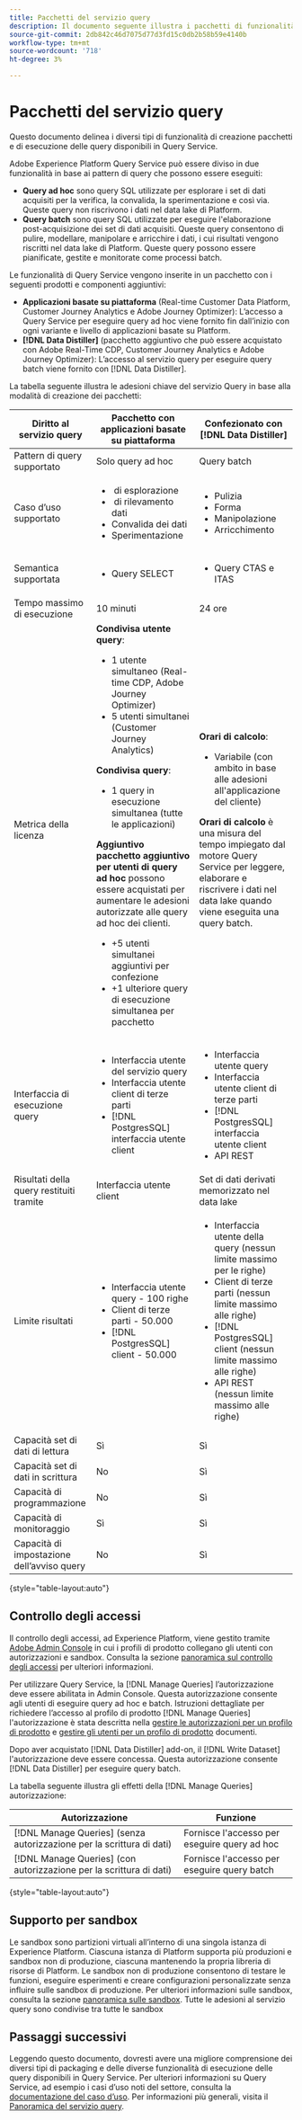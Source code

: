 ```yaml
---
title: Pacchetti del servizio query
description: Il documento seguente illustra i pacchetti di funzionalità e prodotti disponibili per Query Service ed evidenzia le differenze tra query ad hoc e batch.
source-git-commit: 2db842c46d7075d77d3fd15c0db2b58b59e4140b
workflow-type: tm+mt
source-wordcount: '718'
ht-degree: 3%

---
```


# Pacchetti del servizio query

Questo documento delinea i diversi tipi di funzionalità di creazione pacchetti e di esecuzione delle query disponibili in Query Service.

Adobe Experience Platform Query Service può essere diviso in due funzionalità in base ai pattern di query che possono essere eseguiti:

- **Query ad hoc** sono query SQL utilizzate per esplorare i set di dati acquisiti per la verifica, la convalida, la sperimentazione e così via. Queste query non riscrivono i dati nel data lake di Platform.
- **Query batch** sono query SQL utilizzate per eseguire l&#39;elaborazione post-acquisizione dei set di dati acquisiti. Queste query consentono di pulire, modellare, manipolare e arricchire i dati, i cui risultati vengono riscritti nel data lake di Platform. Queste query possono essere pianificate, gestite e monitorate come processi batch.

Le funzionalità di Query Service vengono inserite in un pacchetto con i seguenti prodotti e componenti aggiuntivi:

- **Applicazioni basate su piattaforma** (Real-time Customer Data Platform, Customer Journey Analytics e Adobe Journey Optimizer): L’accesso a Query Service per eseguire query ad hoc viene fornito fin dall’inizio con ogni variante e livello di applicazioni basate su Platform.
- **[!DNL Data Distiller]** (pacchetto aggiuntivo che può essere acquistato con Adobe Real-Time CDP, Customer Journey Analytics e Adobe Journey Optimizer): L’accesso al servizio query per eseguire query batch viene fornito con [!DNL Data Distiller].

La tabella seguente illustra le adesioni chiave del servizio Query in base alla modalità di creazione dei pacchetti:

| Diritto al servizio query | Pacchetto con applicazioni basate su piattaforma | Confezionato con [!DNL Data Distiller] |
|---|---|---|
| Pattern di query supportato | Solo query ad hoc | Query batch |
| Caso d’uso supportato | <ul><li>&#x200B; di esplorazione</li><li>&#x200B; di rilevamento dati</li><li>Convalida dei dati</li><li>Sperimentazione</li></ul> | <ul><li>Pulizia</li><li>Forma</li><li>Manipolazione</li><li>Arricchimento</li></ul> |
| Semantica supportata | <ul><li>Query SELECT</li></ul> | <ul><li>Query CTAS e ITAS</li></ul> |
| Tempo massimo di esecuzione | 10 minuti | 24 ore |
| Metrica della licenza | **Condivisa utente query**: <ul><li>1 utente simultaneo (Real-time CDP, Adobe Journey Optimizer) &#x200B;</li><li>5 utenti simultanei (Customer Journey Analytics) &#x200B;</li></ul> **Condivisa query**: <ul><li>1 query in esecuzione simultanea (tutte le applicazioni) &#x200B;</li></ul> **Aggiuntivo pacchetto aggiuntivo per utenti di query ad hoc** possono essere acquistati per aumentare le adesioni autorizzate alle query ad hoc dei clienti. <ul><li>+5 utenti simultanei aggiuntivi per confezione</li><li>+1 ulteriore query di esecuzione simultanea per pacchetto</li></ul> | **Orari di calcolo**: <ul><li>Variabile (con ambito in base alle adesioni all&#39;applicazione del cliente)</li></ul> **Orari di calcolo** è una misura del tempo impiegato dal motore Query Service per leggere, elaborare e riscrivere i dati nel data lake quando viene eseguita una query batch. |
| Interfaccia di esecuzione query | <ul><li>Interfaccia utente del servizio query</li><li>Interfaccia utente client di terze parti</li><li>[!DNL PostgresSQL] interfaccia utente client</li></ul> | <ul><li>Interfaccia utente query </li><li>Interfaccia utente client di terze parti</li><li>[!DNL PostgresSQL] interfaccia utente client</li><li>API REST</li></ul> |
| Risultati della query restituiti tramite | Interfaccia utente client | Set di dati derivati memorizzato nel data lake |
| Limite risultati | <ul><li>Interfaccia utente query - 100 righe</li><li>Client di terze parti - 50.000</li><li>[!DNL PostgresSQL] client - 50.000</li></ul> | <ul><li>Interfaccia utente della query (nessun limite massimo per le righe)</li><li>Client di terze parti (nessun limite massimo alle righe)</li><li>[!DNL PostgresSQL] client (nessun limite massimo alle righe)</li><li>API REST (nessun limite massimo alle righe)</li></ul> |
| Capacità set di dati di lettura | Sì | Sì |
| Capacità set di dati in scrittura | No | Sì |
| Capacità di programmazione | No | Sì |
| Capacità di monitoraggio | Sì | Sì |
| Capacità di impostazione dell’avviso query | No | Sì |

{style=&quot;table-layout:auto&quot;}

## Controllo degli accessi

Il controllo degli accessi, ad Experience Platform, viene gestito tramite [Adobe Admin Console](https://adminconsole.adobe.com/) in cui i profili di prodotto collegano gli utenti con autorizzazioni e sandbox. Consulta la sezione [panoramica sul controllo degli accessi](../../access-control/home.md) per ulteriori informazioni.

Per utilizzare Query Service, la [!DNL Manage Queries] l’autorizzazione deve essere abilitata in Admin Console. Questa autorizzazione consente agli utenti di eseguire query ad hoc e batch. Istruzioni dettagliate per richiedere l’accesso al profilo di prodotto [!DNL Manage Queries] l&#39;autorizzazione è stata descritta nella [gestire le autorizzazioni per un profilo di prodotto](../../access-control/ui/permissions.md) e [gestire gli utenti per un profilo di prodotto](../../access-control/ui/users.md) documenti.

Dopo aver acquistato [!DNL Data Distiller] add-on, il [!DNL Write Dataset] l&#39;autorizzazione deve essere concessa. Questa autorizzazione consente [!DNL Data Distiller] per eseguire query batch.

La tabella seguente illustra gli effetti della [!DNL Manage Queries] autorizzazione:

| Autorizzazione | Funzione |
|---|---|
| [!DNL Manage Queries] (senza autorizzazione per la scrittura di dati) | Fornisce l&#39;accesso per eseguire query ad hoc |
| [!DNL Manage Queries] (con autorizzazione per la scrittura di dati) | Fornisce l&#39;accesso per eseguire query batch |

{style=&quot;table-layout:auto&quot;}

## Supporto per sandbox

Le sandbox sono partizioni virtuali all’interno di una singola istanza di Experience Platform. Ciascuna istanza di Platform supporta più produzioni e sandbox non di produzione, ciascuna mantenendo la propria libreria di risorse di Platform. Le sandbox non di produzione consentono di testare le funzioni, eseguire esperimenti e creare configurazioni personalizzate senza influire sulle sandbox di produzione. Per ulteriori informazioni sulle sandbox, consulta la sezione [panoramica sulle sandbox](../../sandboxes/home.md). Tutte le adesioni al servizio query sono condivise tra tutte le sandbox

## Passaggi successivi

Leggendo questo documento, dovresti avere una migliore comprensione dei diversi tipi di packaging e delle diverse funzionalità di esecuzione delle query disponibili in Query Service. Per ulteriori informazioni su Query Service, ad esempio i casi d’uso noti del settore, consulta la [documentazione del caso d’uso](../use-cases/abandoned-browse.md). Per informazioni più generali, visita il [Panoramica del servizio query](../home.md).
